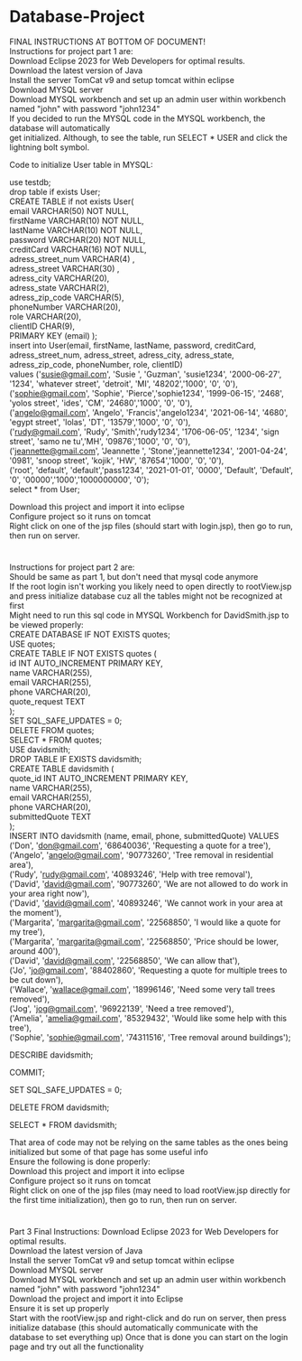 # Database-Project  
FINAL INSTRUCTIONS AT BOTTOM OF DOCUMENT!      
Instructions for project part 1 are:   
Download Eclipse 2023 for Web Developers for optimal results.   
Download the latest version of Java  
Install the server TomCat v9 and setup tomcat within eclipse   
Download MYSQL server    
Download MYSQL workbench and set up an admin user within workbench named "john" with password "john1234"    
If you decided to run the MYSQL code in the MYSQL workbench, the database will automatically    
get initialized. Although, to see the table, run SELECT * USER and click the lightning bolt symbol.   
   
Code to initialize User table in MYSQL:   
   
  use testdb;   
  drop table if exists User;    
  CREATE TABLE if not exists User(    
      email VARCHAR(50) NOT NULL,    
      firstName VARCHAR(10) NOT NULL,    
      lastName VARCHAR(10) NOT NULL,    
      password VARCHAR(20) NOT NULL,     
      creditCard VARCHAR(16) NOT NULL,     
      adress_street_num VARCHAR(4) ,     
      adress_street VARCHAR(30) ,     
      adress_city VARCHAR(20),     
      adress_state VARCHAR(2),    
      adress_zip_code VARCHAR(5),    
      phoneNumber VARCHAR(20),    
	  role VARCHAR(20),    
	  clientID CHAR(9),    
      PRIMARY KEY (email) );     
      insert into User(email, firstName, lastName, password, creditCard, adress_street_num, adress_street, adress_city, adress_state, adress_zip_code, phoneNumber, role, clientID)    
      values ('susie@gmail.com', 'Susie ', 'Guzman', 'susie1234', '2000-06-27', '1234', 'whatever street', 'detroit', 'MI', '48202','1000', '0', '0'),     
              ('sophie@gmail.com', 'Sophie', 'Pierce','sophie1234', '1999-06-15', '2468', 'yolos street', 'ides', 'CM', '24680','1000', '0', '0'),      
              ('angelo@gmail.com', 'Angelo', 'Francis','angelo1234', '2021-06-14', '4680', 'egypt street', 'lolas', 'DT', '13579','1000', '0', '0'),      
              ('rudy@gmail.com', 'Rudy', 'Smith','rudy1234', '1706-06-05', '1234', 'sign street', 'samo ne tu','MH', '09876','1000', '0', '0'),     
              ('jeannette@gmail.com', 'Jeannette ', 'Stone','jeannette1234', '2001-04-24', '0981', 'snoop street', 'kojik', 'HW', '87654','1000', '0', '0'),    
              ('root', 'default', 'default','pass1234', '2021-01-01', '0000', 'Default', 'Default', '0', '00000','1000','1000000000', '0');    
  select * from User;     
      
Download this project and import it into eclipse     
Configure project so it runs on tomcat     
Right click on one of the jsp files (should start with login.jsp), then go to run, then run on server.    
         
#       
      
#     
     
#    
        
Instructions for project part 2 are:     
Should be same as part 1, but don't need that mysql code anymore     
If the root login isn't working you likely need to open directly to rootView.jsp and press initialize database cuz all the tables might not be recognized at first     
Might need to run this sql code in MYSQL Workbench for DavidSmith.jsp to be viewed properly:      
CREATE DATABASE IF NOT EXISTS quotes;     
	USE quotes;     
	CREATE TABLE IF NOT EXISTS quotes (     
	    id INT AUTO_INCREMENT PRIMARY KEY,    
            name VARCHAR(255),    
	    email VARCHAR(255),    
	    phone VARCHAR(20),     
	    quote_request TEXT    
	);    
	SET SQL_SAFE_UPDATES = 0;    
	DELETE FROM quotes;   
	SELECT * FROM quotes;   
	USE davidsmith;   
	DROP TABLE IF EXISTS davidsmith;   
	CREATE TABLE davidsmith (   
	    quote_id INT AUTO_INCREMENT PRIMARY KEY,    
	    name VARCHAR(255),   
	    email VARCHAR(255),    
	    phone VARCHAR(20),    
	    submittedQuote TEXT   
	);   
	INSERT INTO davidsmith (name, email, phone, submittedQuote) VALUES    
	('Don', 'don@gmail.com', '68640036', 'Requesting a quote for a tree'),    
	('Angelo', 'angelo@gmail.com', '90773260', 'Tree removal in residential area'),   
	('Rudy', 'rudy@gmail.com', '40893246', 'Help with tree removal'),    
	('David', 'david@gmail.com', '90773260', 'We are not allowed to do work in your area right now'),    
	('David', 'david@gmail.com', '40893246', 'We cannot work in your area at the moment'),   
	('Margarita', 'margarita@gmail.com', '22568850', 'I would like a quote for my tree'),    
	('Margarita', 'margarita@gmail.com', '22568850', 'Price should be lower, around 400'),    
	('David', 'david@gmail.com', '22568850', 'We can allow that'),   
	('Jo', 'jo@gmail.com', '88402860', 'Requesting a quote for multiple trees to be cut down'),   
	('Wallace', 'wallace@gmail.com', '18996146', 'Need some very tall trees removed'),   
	('Jog', 'jog@gmail.com', '96922139', 'Need a tree removed'),    
	('Amelia', 'amelia@gmail.com', '85329432', 'Would like some help with this tree'),    
	('Sophie', 'sophie@gmail.com', '74311516', 'Tree removal around buildings');   
     
DESCRIBE davidsmith;    
    
COMMIT;   
    
SET SQL_SAFE_UPDATES = 0;   
    
DELETE FROM davidsmith;     
     
SELECT * FROM davidsmith;     
     
That area of code may not be relying on the same tables as the ones being initialized but some of that page has some useful info     
Ensure the following is done properly:    
Download this project and import it into eclipse          
Configure project so it runs on tomcat          
Right click on one of the jsp files (may need to load rootView.jsp directly for the first time initialization), then go to run, then run on server.        
         
#       
      
#     
     
#    
    
Part 3 Final Instructions: 
Download Eclipse 2023 for Web Developers for optimal results.   
Download the latest version of Java  
Install the server TomCat v9 and setup tomcat within eclipse   
Download MYSQL server    
Download MYSQL workbench and set up an admin user within workbench named "john" with password "john1234"     
Download the project and import it into Eclipse    
Ensure it is set up properly     
Start with the rootView.jsp and right-click and do run on server, then press initialize database (this should automatically communicate with the database to set everything up)
Once that is done you can start on the login page and try out all the functionality
